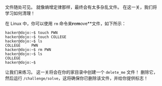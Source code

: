 文件随处可见。
就像熵增定律那样，最终会有太多杂乱文件。
在这一关，我们将学习如何清理！

在 Linux 中，你可以使用 `rm` 命令来**r**e**m**ove**文件，如下所示：


```console
hacker@dojo:~$ touch PWN
hacker@dojo:~$ touch COLLEGE
hacker@dojo:~$ ls
COLLEGE     PWN
hacker@dojo:~$ rm PWN
hacker@dojo:~$ ls
COLLEGE
hacker@dojo:~$
```

让我们来练习。
这一关将会在你的家目录中创建一个 `delete_me` 文件！
删除它，然后运行 `/challenge/solve`，这将确保你已删除该文件，并给你提供标志！
